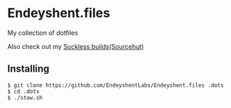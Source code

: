# Endeyshent.files

My collection of dotfiles

Also check out my [Suckless builds(Sourcehut)](https://git.sr.ht/~endeyshentlabs/suckless)

## Installing

```console
$ git clone https://github.com/EndeyshentLabs/Endeyshent.files .dots
$ cd .dots
$ ./stow.sh
```
